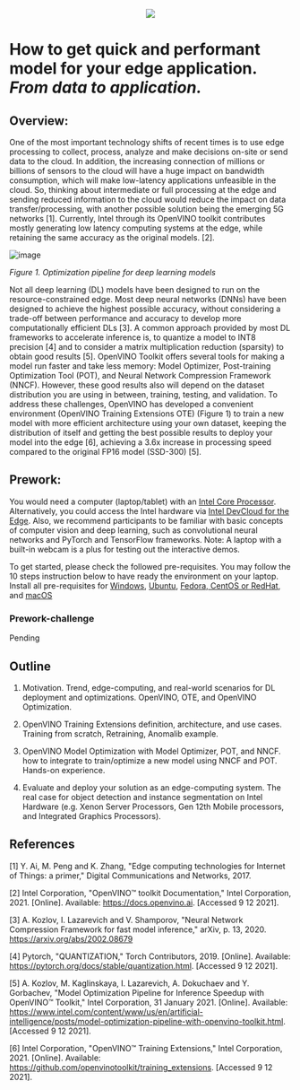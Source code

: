 
<p align="center">
  <img src="https://user-images.githubusercontent.com/10940214/165389235-1d5a8994-b0c4-49b0-8ffb-a29f4062f355.png" />
</p>

# How to get quick and performant model for your edge application. _From data to application._

## Overview:

One of the most important technology shifts of recent times is to use edge processing to collect, process, analyze and make decisions on-site or send data to the cloud. In addition, the increasing connection of millions or billions of sensors to the cloud will have a huge impact on bandwidth consumption, which will make low-latency applications unfeasible in the cloud. So, thinking about intermediate or full processing at the edge and sending reduced information to the cloud would reduce the impact on data transfer/processing, with another possible solution being the emerging 5G networks [1]. Currently, Intel through its OpenVINO toolkit contributes mostly generating low latency computing systems at the edge, while retaining the same accuracy as the original models. [2]. 

![image](https://user-images.githubusercontent.com/10940214/164305989-a43138e4-a0e3-45ce-8d84-980ffc18b98b.png)


_Figure 1. Optimization pipeline for deep learning models_

Not all deep learning (DL) models have been designed to run on the resource-constrained edge. Most deep neural networks (DNNs) have been designed to achieve the highest possible accuracy, without considering a trade-off between performance and accuracy to develop more computationally efficient DLs [3]. A common approach provided by most DL frameworks to accelerate inference is, to quantize a model to INT8 precision [4] and to consider a matrix multiplication reduction (sparsity) to obtain good results [5]. OpenVINO Toolkit offers several tools for making a model run faster and take less memory: Model Optimizer, Post-training Optimization Tool (POT), and Neural Network Compression Framework (NNCF). However, these good results also will depend on the dataset distribution you are using in between, training, testing, and validation. To address these challenges, OpenVINO has developed a convenient environment (OpenVINO Training Extensions OTE) (Figure 1) to train a new model with more efficient architecture using your own dataset, keeping the distribution of itself and getting the best possible results to deploy your model into the edge [6], achieving a 3.6x increase in processing speed compared to the original FP16 model (SSD-300) [5]. 



## Prework:
You would need a computer (laptop/tablet) with an [Intel Core Processor](https://docs.openvino.ai/latest/openvino_docs_OV_UG_supported_plugins_Supported_Devices.html). Alternatively, you could access the Intel hardware via [Intel DevCloud for the Edge](https://www.intel.com/content/www/us/en/developer/tools/devcloud/edge/learn/tutorials.html?s=Newest). Also, we recommend participants to be familiar with basic concepts of computer vision and deep learning, such as convolutional neural networks and PyTorch and TensorFlow frameworks. Note: A laptop with a built-in webcam is a plus for testing out the interactive demos.

To get started, please check the followed pre-requisites. You may follow the 10 steps instruction below to have ready the environment on your laptop. Install all pre-requisites for [Windows](https://github.com/openvinotoolkit/openvino_notebooks/wiki/Windows), [Ubuntu](https://github.com/openvinotoolkit/openvino_notebooks/wiki/Ubuntu), [Fedora, CentOS or RedHat](https://github.com/openvinotoolkit/openvino_notebooks/wiki/Red-Hat-and-CentOS), and [macOS](https://github.com/openvinotoolkit/openvino_notebooks/wiki/macOS)

### Prework-challenge
Pending

## Outline

1.	Motivation. Trend, edge-computing, and real-world scenarios for DL deployment and optimizations. OpenVINO, OTE, and OpenVINO Optimization.

2.	OpenVINO Training Extensions definition, architecture, and use cases. Training from scratch, Retraining, Anomalib example.

3.  OpenVINO Model Optimization with Model Optimizer, POT, and NNCF. how to integrate to train/optimize a new model using NNCF and POT. Hands-on experience. 

4.	Evaluate and deploy your solution as an edge-computing system. The real case for object detection and instance segmentation on Intel Hardware (e.g. Xenon Server Processors, Gen 12th Mobile processors, and Integrated Graphics Processors).


## References 
[1] Y. Ai, M. Peng and K. Zhang, "Edge computing technologies for Internet of Things: a primer," Digital Communications and Networks, 2017. 

[2] Intel Corporation, "OpenVINO™ toolkit Documentation," Intel Corporation, 2021. [Online]. Available: https://docs.openvino.ai. [Accessed 9 12 2021].

[3] A. Kozlov, I. Lazarevich and V. Shamporov, "Neural Network Compression Framework for fast model inference," arXiv, p. 13, 2020. https://arxiv.org/abs/2002.08679

[4] Pytorch, "QUANTIZATION," Torch Contributors, 2019. [Online]. Available: https://pytorch.org/docs/stable/quantization.html. [Accessed 9 12 2021].

[5] A. Kozlov, M. Kaglinskaya, I. Lazarevich, A. Dokuchaev and Y. Gorbachev, "Model Optimization Pipeline for Inference Speedup with OpenVINO™ Toolkit," Intel Corporation, 31 January 2021. [Online]. Available: https://www.intel.com/content/www/us/en/artificial-intelligence/posts/model-optimization-pipeline-with-openvino-toolkit.html. [Accessed 9 12 2021].

[6] Intel Corporation, "OpenVINO™ Training Extensions," Intel Corporation, 2021. [Online]. Available: https://github.com/openvinotoolkit/training_extensions. [Accessed 9 12 2021].


